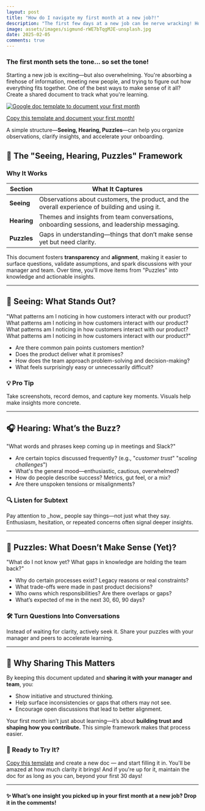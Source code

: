 ```yaml
---
layout: post
title: "How do I navigate my first month at a new job?!"
description: "The first few days at a new job can be nerve wracking! How does one stay sane, drink from the fire hose, stay focused, and make sense of the chaos? Plus getting to know people <i>and</i> getting them to know me?"
image: assets/images/sigmund-rWE7bTqgMJE-unsplash.jpg
date: 2025-02-05
comments: true
---
```

### The first month sets the tone... so set the tone!
Starting a new job is exciting—but also overwhelming. You're absorbing a firehose of information, meeting new people, and trying to figure out how everything fits together. One of the best ways to make sense of it all? Create a shared document to track what you're learning. 

<!-- Image Link (No underline here) -->
<a href="https://docs.google.com/document/d/1BhrPwFSVVQz4_R-qjUEjMx5j29mS7Nqa81IvrzbRSdU/edit?usp=sharing" download class="image-with-download">
  <img src="{{ site.baseurl }}/assets/images/FirstMonth.jpg" alt="Google doc template to document your first month">
  <i class="fa fa-cloud-download download-icon" aria-hidden="true"></i>
</a>

<!-- Text Link (With underline here, like logo and menu) -->
<a href="https://docs.google.com/document/d/1BhrPwFSVVQz4_R-qjUEjMx5j29mS7Nqa81IvrzbRSdU/edit?usp=sharing">Copy this template and document your first month!</a>



A simple structure—**Seeing, Hearing, Puzzles**—can help you organize observations, clarify insights, and accelerate your onboarding.

## 📝 The "Seeing, Hearing, Puzzles" Framework


### Why It Works

| Section  | What It Captures |
|----------|-----------------|
| **Seeing**  | Observations about customers, the product, and the overall experience of building and using it. |
| **Hearing**  | Themes and insights from team conversations, onboarding sessions, and leadership messaging. |
| **Puzzles**  | Gaps in understanding—things that don’t make sense yet but need clarity. |

This document fosters **transparency** and **alignment**, making it easier to surface questions, validate assumptions, and spark discussions with your manager and team. Over time, you'll move items from "Puzzles" into knowledge and actionable insights.

---

## 👀 Seeing: What Stands Out?

<div class="speechbubble">"What patterns am I noticing in how customers interact with our product? What patterns am I noticing in how customers interact with our product? What patterns am I noticing in how customers interact with our product? What patterns am I noticing in how customers interact with our product?"</div>

- Are there common pain points customers mention?
- Does the product deliver what it promises?
- How does the team approach problem-solving and decision-making?
- What feels surprisingly easy or unnecessarily difficult?

<div id="insight">
    <h3>💡 Pro Tip</h3>
    <p>Take screenshots, record demos, and capture key moments. Visuals help make insights more concrete.</p>
</div>

---

## 🎧 Hearing: What’s the Buzz?

<div class="speechbubble">"What words and phrases keep coming up in meetings and Slack?"</div>

- Are certain topics discussed frequently? (e.g., "_customer trust_" "_scaling challenges_")
- What's the general mood—enthusiastic, cautious, overwhelmed?
- How do people describe success? Metrics, gut feel, or a mix?
- Are there unspoken tensions or misalignments?

<div id="insight">
    <h3>🔍 Listen for Subtext</h3>
    <p>Pay attention to _how_ people say things—not just what they say. Enthusiasm, hesitation, or repeated concerns often signal deeper insights.</p>
</div>

---

## 🧩 Puzzles: What Doesn’t Make Sense (Yet)?

<div class="speechbubble">"What do I not know yet? What gaps in knowledge are holding the team back?"</div>

- Why do certain processes exist? Legacy reasons or real constraints?
- What trade-offs were made in past product decisions?
- Who owns which responsibilities? Are there overlaps or gaps?
- What’s expected of me in the next 30, 60, 90 days?

<div id="insight">
    <h3>🛠️ Turn Questions Into Conversations</h3>
    <p>Instead of waiting for clarity, actively seek it. Share your puzzles with your manager and peers to accelerate learning.</p>
</div>

---

## 🔗 Why Sharing This Matters

By keeping this document updated and **sharing it with your manager and team**, you:
- Show initiative and structured thinking.
- Help surface inconsistencies or gaps that others may not see.
- Encourage open discussions that lead to better alignment.

Your first month isn’t just about learning—it’s about **building trust and shaping how you contribute.** This simple framework makes that process easier.

### 🚀 Ready to Try It?
<a href="https://docs.google.com/document/d/1BhrPwFSVVQz4_R-qjUEjMx5j29mS7Nqa81IvrzbRSdU/edit?usp=sharing">Copy this template</a> and create a new doc — and start filling it in. You'll be amazed at how much clarity it brings! And if you're up for it, maintain the doc for as long as you can, beyond your first 30 days!

---

#### ✨ What’s one insight you picked up in your first month at a new job? Drop it in the comments!
